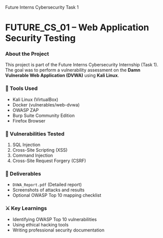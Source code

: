 
Future Interns Cybersecurity Task 1 
# FUTURE_CS_01 – Web Application Security Testing

 ### About the Project
This project is part of the Future Interns Cybersecurity Internship (Task 1).  
The goal was to perform a vulnerability assessment on the **Damn Vulnerable Web Application (DVWA)** using **Kali Linux**.

### 🧰 Tools Used
- Kali Linux (VirtualBox)
- Docker (vulnerables/web-dvwa)
- OWASP ZAP
- Burp Suite Community Edition
- Firefox Browser

### 🧪 Vulnerabilities Tested
1. SQL Injection  
2. Cross-Site Scripting (XSS)  
3. Command Injection  
4. Cross-Site Request Forgery (CSRF)

### 📄 Deliverables
- `DVWA_Report.pdf` (Detailed report)
- Screenshots of attacks and results
- Optional OWASP Top 10 mapping checklist

### ⚔️ Key Learnings
- Identifying OWASP Top 10 vulnerabilities
- Using ethical hacking tools
- Writing professional security documentation
  






